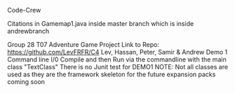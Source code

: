 Code-Crew

Citations in Gamemap1.java inside master branch which is inside andrewbranch 

Group 28 T07 Adventure Game Project Link to Repo: https://github.com/LevFRFR/C4 Lev, Hassan, Peter, Samir & Andrew Demo 1 Command line I/0
Compile and then Run via the commandline with the main class "TextClass"
There is no Junit test for DEMO1
NOTE: Not all classes are used as they are the framework skeleton for the future expansion packs coming soon
